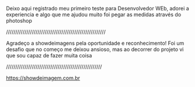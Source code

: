 Deixo aqui registrado meu primeiro teste para Desenvolvedor WEb, adorei a experiencia e algo que me ajudou muito foi pegar as medidas através do photoshop

//////////////////////////////////////////////////////

Agradeço a showdeimagens pela oportunidade e reconhecimento!
Foi um desafio que no começo me deixou ansioso, mas ao decorrer do projeto vi que sou capaz de fazer muita coisa

////////////////////////////////////////////////////

https://showdeimagem.com.br